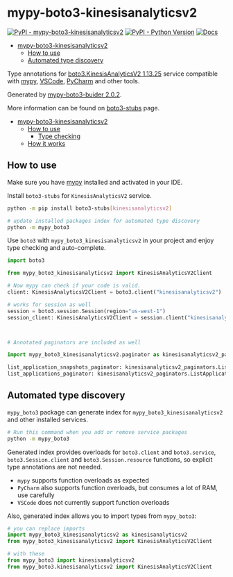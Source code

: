 # mypy-boto3-kinesisanalyticsv2

[![PyPI - mypy-boto3-kinesisanalyticsv2](https://img.shields.io/pypi/v/mypy-boto3-kinesisanalyticsv2.svg?color=blue)](https://pypi.org/project/mypy-boto3-kinesisanalyticsv2)
[![PyPI - Python Version](https://img.shields.io/pypi/pyversions/mypy-boto3-kinesisanalyticsv2.svg?color=blue)](https://pypi.org/project/mypy-boto3-kinesisanalyticsv2)
[![Docs](https://img.shields.io/readthedocs/mypy-boto3-builder.svg?color=blue)](https://mypy-boto3-builder.readthedocs.io/)

- [mypy-boto3-kinesisanalyticsv2](#mypy-boto3-kinesisanalyticsv2)
  - [How to use](#how-to-use)
  - [Automated type discovery](#automated-type-discovery)


Type annotations for
[boto3.KinesisAnalyticsV2 1.13.25](https://boto3.amazonaws.com/v1/documentation/api/1.13.25/reference/services/kinesisanalyticsv2.html#KinesisAnalyticsV2) service
compatible with [mypy](https://github.com/python/mypy), [VSCode](https://code.visualstudio.com/),
[PyCharm](https://www.jetbrains.com/pycharm/) and other tools.

Generated by [mypy-boto3-buider 2.0.2](https://github.com/vemel/mypy_boto3_builder).

More information can be found on [boto3-stubs](https://pypi.org/project/boto3-stubs/) page.

- [mypy-boto3-kinesisanalyticsv2](#mypy-boto3-kinesisanalyticsv2)
  - [How to use](#how-to-use)
    - [Type checking](#type-checking)
  - [How it works](#how-it-works)

## How to use

Make sure you have [mypy](https://github.com/python/mypy) installed and activated in your IDE.

Install `boto3-stubs` for `KinesisAnalyticsV2` service.

```bash
python -m pip install boto3-stubs[kinesisanalyticsv2]

# update installed packages index for automated type discovery
python -m mypy_boto3
```

Use `boto3` with `mypy_boto3_kinesisanalyticsv2` in your project and enjoy type checking and auto-complete.

```python
import boto3

from mypy_boto3_kinesisanalyticsv2 import KinesisAnalyticsV2Client

# Now mypy can check if your code is valid.
client: KinesisAnalyticsV2Client = boto3.client("kinesisanalyticsv2")

# works for session as well
session = boto3.session.Session(region="us-west-1")
session_client: KinesisAnalyticsV2Client = session.client("kinesisanalyticsv2")



# Annotated paginators are included as well

import mypy_boto3_kinesisanalyticsv2.paginator as kinesisanalyticsv2_paginators

list_application_snapshots_paginator: kinesisanalyticsv2_paginators.ListApplicationSnapshotsPaginator = client.get_paginator("list_application_snapshots")
list_applications_paginator: kinesisanalyticsv2_paginators.ListApplicationsPaginator = client.get_paginator("list_applications")
```

## Automated type discovery

`mypy_boto3` package can generate index for `mypy_boto3_kinesisanalyticsv2` and other installed services.

```bash
# Run this command when you add or remove service packages
python -m mypy_boto3
```

Generated index provides overloads for `boto3.client` and `boto3.service`,
`boto3.Session.client` and `boto3.Session.resource` functions,
so explicit type annotations are not needed.

- `mypy` supports function overloads as expected
- `PyCharm` also supports function overloads, but consumes a lot of RAM, use carefully
- `VSCode` does not currently support function overloads

Also, generated index allows you to import types from `mypy_boto3`:

```python
# you can replace imports
import mypy_boto3_kinesisanalyticsv2 as kinesisanalyticsv2
from mypy_boto3_kinesisanalyticsv2 import KinesisAnalyticsV2Client

# with these
from mypy_boto3 import kinesisanalyticsv2
from mypy_boto3.kinesisanalyticsv2 import KinesisAnalyticsV2Client
```